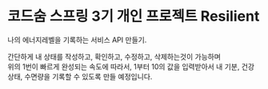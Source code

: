 
# 코드숨 스프링 3기 개인 프로젝트 Resilient

  나의 에너지레벨을 기록하는 서비스 API 만들기.  

  간단하게 내 상태를 작성하고, 확인하고, 수정하고, 삭제하는것이 가능하며  
  위의 1번이 빠르게 완성되는 속도에 따라서, 1부터 10의 값을 입력받아서 내 기분, 건강상태, 수면량을 기록할 수 있도록 만들 예정입니다.  

